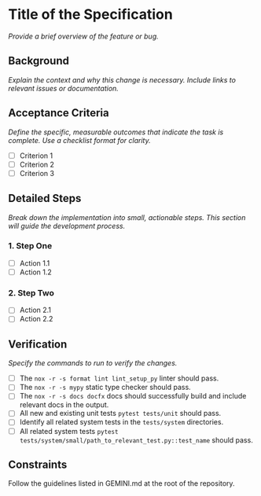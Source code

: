 # Title of the Specification

*Provide a brief overview of the feature or bug.*

## Background

*Explain the context and why this change is necessary.*
*Include links to relevant issues or documentation.*

## Acceptance Criteria

*Define the specific, measurable outcomes that indicate the task is complete.*
*Use a checklist format for clarity.*

- [ ] Criterion 1
- [ ] Criterion 2
- [ ] Criterion 3

## Detailed Steps

*Break down the implementation into small, actionable steps.*
*This section will guide the development process.*

### 1. Step One

- [ ] Action 1.1
- [ ] Action 1.2

### 2. Step Two

- [ ] Action 2.1
- [ ] Action 2.2

## Verification

*Specify the commands to run to verify the changes.*

- [ ] The `nox -r -s format lint lint_setup_py` linter should pass.
- [ ] The `nox -r -s mypy` static type checker should pass.
- [ ] The `nox -r -s docs docfx` docs should successfully build and include relevant docs in the output.
- [ ] All new and existing unit tests `pytest tests/unit` should pass.
- [ ] Identify all related system tests in the `tests/system` directories.
- [ ] All related system tests `pytest tests/system/small/path_to_relevant_test.py::test_name` should pass.

## Constraints

Follow the guidelines listed in GEMINI.md at the root of the repository.
